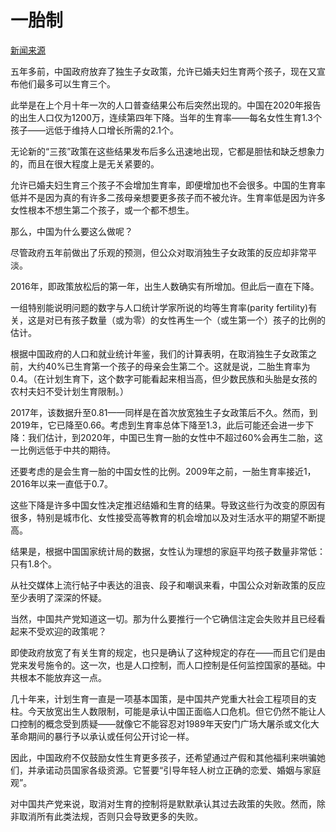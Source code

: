 # 一胎制

[新闻来源](https://cn.nytimes.com/opinion/20210608/china-three-child-policy/)

五年多前，中国政府放弃了独生子女政策，允许已婚夫妇生育两个孩子，现在又宣布他们最多可以生育三个。

此举是在上个月十年一次的人口普查结果公布后突然出现的。中国在2020年报告的出生人口仅为1200万，连续第四年下降。当年的生育率——每名女性生育1.3个孩子——远低于维持人口增长所需的2.1个。

无论新的“三孩”政策在这些结果发布后多么迅速地出现，它都是胆怯和缺乏想象力的，而且在很大程度上是无关紧要的。

允许已婚夫妇生育三个孩子不会增加生育率，即便增加也不会很多。中国的生育率低并不是因为真的有许多二孩母亲想要更多孩子而不被允许。生育率低是因为许多女性根本不想生第二个孩子，或一个都不想生。

那么，中国为什么要这么做呢？

尽管政府五年前做出了乐观的预测，但公众对取消独生子女政策的反应却非常平淡。

2016年，即政策放松后的第一年，出生人数确实有所增加。但此后一直在下降。

一组特别能说明问题的数字与人口统计学家所说的均等生育率(parity fertility)有关，这是对已有孩子数量（或为零）的女性再生一个（或生第一个）孩子的比例的估计。

根据中国政府的人口和就业统计年鉴，我们的计算表明，在取消独生子女政策之前，大约40%已生育第一个孩子的母亲会生第二个。这就是说，二胎生育率为0.4。（在计划生育下，这个数字可能看起来相当高，但少数民族和头胎是女孩的农村夫妇不受计划生育限制。）

2017年，该数据升至0.81——同样是在首次放宽独生子女政策后不久。然而，到2019年，它已降至0.66。考虑到生育率总体下降至1.3，此后可能还会进一步下降：我们估计，到2020年，中国已生育一胎的女性中不超过60%会再生二胎，这一比例远低于中共的期待。

还要考虑的是会生育一胎的中国女性的比例。2009年之前，一胎生育率接近1，2016年以来一直低于0.7。

这些下降是许多中国女性决定推迟结婚和生育的结果。导致这些行为改变的原因有很多，特别是城市化、女性接受高等教育的机会增加以及对生活水平的期望不断提高。

结果是，根据中国国家统计局的数据，女性认为理想的家庭平均孩子数量非常低：只有1.8个。

从社交媒体上流行帖子中表达的沮丧、段子和嘲讽来看，中国公众对新政策的反应至少表明了深深的怀疑。

当然，中国共产党知道这一切。那为什么要推行一个它确信注定会失败并且已经看起来不受欢迎的政策呢？

即使政府放宽了有关生育的规定，也只是确认了这种规定的存在——而且它们是由党来发号施令的。这一次，也是人口控制，而人口控制是任何监控国家的基础。中共根本不能放弃这一点。

几十年来，计划生育一直是一项基本国策，是中国共产党重大社会工程项目的支柱。今天放宽出生人数限制，可能是承认中国正面临人口危机。但它仍然不能让人口控制的概念受到质疑——就像它不能容忍对1989年天安门广场大屠杀或文化大革命期间的暴行予以承认或任何公开讨论一样。

因此，中国政府不仅鼓励女性生育更多孩子，还希望通过产假和其他福利来哄骗她们，并承诺动员国家各级资源。它誓要“引导年轻人树立正确的恋爱、婚姻与家庭观”。

对中国共产党来说，取消对生育的控制将是默默承认其过去政策的失败。然而，除非取消所有此类法规，否则只会导致更多的失败。
